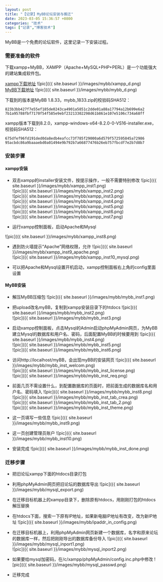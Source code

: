 ```yaml
---
layout: post
title: "【记录】MyBB论坛安装与搬迁"
date: 2023-03-05 15:36:57 +0800
categories: "技术"
tags: ["记录","博客技术"]
---
```


MyBB是一个免费的论坛软件，这里记录一下安装过程。

### 需要准备的软件
下载xampp+MyBB，XAMPP（Apache+MySQL+PHP+PERL）是一个功能强大的建站集成软件包。

[xampp下载地址](https://www.apachefriends.org/download.html)
![pic]({{ site.baseurl }}/images/mybb/xampp_d.png)<br>
[MyBB下载地址](https://mybb.com/download/)
![pic]({{ site.baseurl }}/images/mybb/mybb_d.png)<br>

下载到的版本是MyBB 1.8.33，mybb\_1833.zip的校验码SHA512：

`823b3bb427f7e55ef185de0243ca4901a5851c2dde01a88a17794a12b699e6a2`
`7b1a95788fbf7170f54f585e9ebf23213302298d61b861e107e5106c734a68ff`

xampp版本下载到8.2.0，xampp-windows-x64-8.2.0-0-VS16-installer.exe，校验码SHA512：

`675dfef96fd191ded0da8edb4eafcc73f785f29000a6d579f572595845a72986`
`95acbdc86a9baaaebd0a01494e9b792b7a66877476b26eb757fbcdf7e2b7d8b7`

### 安装步骤
#### xampp安装
+ 双击xampp的installer安装文件，按提示操作，一般不需要特别修改
![pic]({{ site.baseurl }}/images/mybb/xampp_inst1.png)<br>
![pic]({{ site.baseurl }}/images/mybb/xampp_inst2.png)<br>
![pic]({{ site.baseurl }}/images/mybb/xampp_inst3.png)<br>
![pic]({{ site.baseurl }}/images/mybb/xampp_inst4.png)<br>
![pic]({{ site.baseurl }}/images/mybb/xampp_inst5.png)<br>
![pic]({{ site.baseurl }}/images/mybb/xampp_inst6.png)<br>
![pic]({{ site.baseurl }}/images/mybb/xampp_inst7.png)<br>

+ 运行xampp控制面板，启动Apache和Mysql

![pic]({{ site.baseurl }}/images/mybb/xampp_inst8.png)<br>

+ 遇到防火墙提示“Apache”网络权限，允许
![pic]({{ site.baseurl }}/images/mybb/xampp_inst9_apache.png)<br>
![pic]({{ site.baseurl }}/images/mybb/xampp_inst10_mysql.png)<br>

+ 可以把Apache和Mysql设置开机启动，xampp控制面板右上角的config里面设置
 
#### MyBB安装
+ 解压MyBB压缩包
![pic]({{ site.baseurl }}/images/mybb/mybb_inst1.png)<br>

  
+ 把upload改名myBB，复制到xampp安装目录下的htdocs
![pic]({{ site.baseurl }}/images/mybb/mybb_inst2.png)<br>
![pic]({{ site.baseurl }}/images/mybb/mybb_inst3.png)<br>
  
+ 启动xampp控制面板，点击Mysql的Admin启动phpMyAdmin网页，为MyBB建立Mysql的数据库和用户名、密码，后面配置MyBB的时候要用到
![pic]({{ site.baseurl }}/images/mybb/mybb_inst4.png)<br>
![pic]({{ site.baseurl }}/images/mybb/mybb_inst5.png)<br>
![pic]({{ site.baseurl }}/images/mybb/mybb_inst6.png)<br>
  
+ 访问http://localhost/myBB，会出现myBB的安装网页
![pic]({{ site.baseurl }}/images/mybb/mybb_inst_welcom.png)<br>
![pic]({{ site.baseurl }}/images/mybb/mybb_inst_license.png)<br>
![pic]({{ site.baseurl }}/images/mybb/mybb_inst_req.png)<br>

+ 前面几页不需设置什么，到配置数据库的页面时，把前面生成的数据库名和用户名、密码填入
![pic]({{ site.baseurl }}/images/mybb/mybb_inst8.png)<br>
![pic]({{ site.baseurl }}/images/mybb/mybb_inst_tab_crea.png)<br>
![pic]({{ site.baseurl }}/images/mybb/mybb_inst_tab_2.png)<br>
![pic]({{ site.baseurl }}/images/mybb/mybb_inst_theme.png)<br>

+ 这一页填写一些信息
![pic]({{ site.baseurl }}/images/mybb/mybb_inst9.png)<br>
  
+ 这一页创建管理员账户
![pic]({{ site.baseurl }}/images/mybb/mybb_inst10.png)<br>
  
+ 安装完成
![pic]({{ site.baseurl }}/images/mybb/mybb_inst_done.png)<br>

### 迁移步骤
+ 把旧论坛xampp下面的htdocs目录打包

+ 利用phpMyAdmin网页把旧论坛的数据库导出
![pic]({{ site.baseurl }}/images/mybb/mysql_export.png)<br>

+ 在迁移目标机器上的xampp目录下，删除原有htdocs，用刚刚打包的htdocs解压替换

+ 在htdocs下面，搜索一下原有IP地址，如果新电脑IP地址有改变，改为新IP地址
![pic]({{ site.baseurl }}/images/mybb/ipaddr_in_config.png)<br>

+ 在迁移目标机器上，利用phpMyAdmin网页新建一个数据库，名字和原来论坛的数据库一样，然后把刚刚导出的数据库备份导入
![pic]({{ site.baseurl }}/images/mybb/mysql_inport1.png)<br>
![pic]({{ site.baseurl }}/images/mybb/mysql_inport2.png)<br>

+ 如果要给mysql加密码，在/c/xampp/phpMyAdmin/config.inc.php中修改
![pic]({{ site.baseurl }}/images/mybb/mysql_passwd.png)<br>

+ 迁移完成
